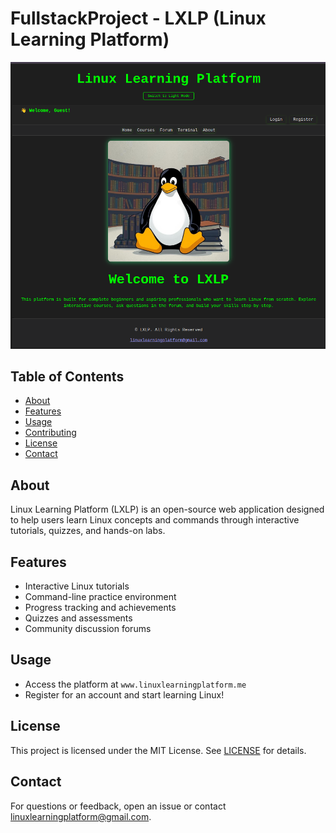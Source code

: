 # FullstackProject - LXLP (Linux Learning Platform)
![LXLP Frontpage](frontpage.png)

## Table of Contents

- [About](#about)
- [Features](#features)
- [Usage](#usage)
- [Contributing](#contributing)
- [License](#license)
- [Contact](#contact)

## About

Linux Learning Platform (LXLP) is an open-source web application designed to help users learn Linux concepts and commands through interactive tutorials, quizzes, and hands-on labs.

## Features

- Interactive Linux tutorials
- Command-line practice environment
- Progress tracking and achievements
- Quizzes and assessments
- Community discussion forums

## Usage

- Access the platform at `www.linuxlearningplatform.me`
- Register for an account and start learning Linux!

## License

This project is licensed under the MIT License. See [LICENSE](LICENSE) for details.

## Contact

For questions or feedback, open an issue or contact [linuxlearningplatform@gmail.com](mailto:linuxlearningplatform@gmail.com).